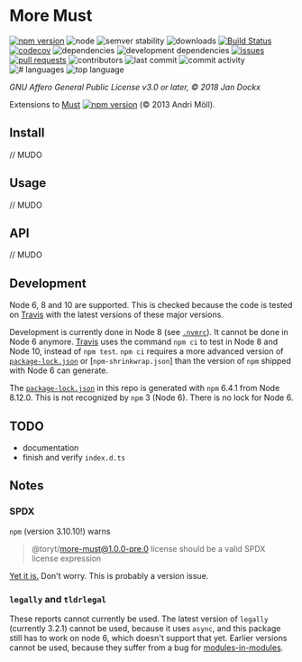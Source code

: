 # More Must

[![npm version](http://img.shields.io/npm/v/@toryt/more-must.svg?style=flat)](https://npmjs.org/package/@toryt/more-must "View this project on npm")
![node](https://img.shields.io/node/v/@toryt/more-must/latest.svg)
![semver stability](https://img.shields.io/dependabot/semver/Toryt/more-must.svg)
![downloads](https://img.shields.io/npm/dt/@toryt/more-must.svg)
[![Build Status](https://travis-ci.org/Toryt/more-must.svg?branch=master)](https://travis-ci.org/Toryt/more-must)
[![codecov](https://codecov.io/gh/Toryt/more-must/branch/master/graph/badge.svg)](https://codecov.io/gh/Toryt/more-must)
![dependencies](https://img.shields.io/david/Toryt/more-must.svg)
![development dependencies](https://img.shields.io/david/dev/Toryt/more-must.svg)
[![issues](https://img.shields.io/github/issues/Toryt/more-must.svg)](https://github.com/Toryt/more-must/issues)
[![pull requests](https://img.shields.io/github/issues-pr-closed/Toryt/more-must.svg)](https://github.com/Toryt/more-must/pulls)
![contributors](https://img.shields.io/github/contributors/Toryt/more-must.svg)
![last commit](https://img.shields.io/github/last-commit/Toryt/more-must.svg)
![commit activity](https://img.shields.io/github/commit-activity/y/Toryt/more-must.svg)
![# languages](https://img.shields.io/github/languages/count/Toryt/more-must.svg)
![top language](https://img.shields.io/github/languages/top/Toryt/more-must.svg)

_GNU Affero General Public License v3.0 or later, © 2018 Jan Dockx_

Extensions to [Must] 
[![npm version](http://img.shields.io/npm/v/must.svg?style=flat)](https://npmjs.org/package/must "View this project on npm")
(© 2013 Andri Möll).

## Install

// MUDO

## Usage

// MUDO

## API

// MUDO

## Development

Node 6, 8 and 10 are supported. This is checked because the code is tested on 
[Travis](https://travis-ci.org/Toryt/more-must) with the latest versions of these major versions.

Development is currently done in Node 8 (see [`.nvmrc`](.nvmrc)). It cannot be done in Node 6 anymore.
[Travis](https://travis-ci.org/Toryt/more-must) uses the command `npm ci` to test in Node 8 and Node 10, instead of
`npm test`. `npm ci` requires a more advanced version of [`package-lock.json`](package-lock.json) or 
[`npm-shrinkwrap.json`] than the version of `npm` shipped with Node 6 can generate. 

The [`package-lock.json`](package-lock.json) in this repo is generated with `npm` 6.4.1 from Node 8.12.0. This is not
recognized by `npm` 3 (Node 6). There is no lock for Node 6.

## TODO

* documentation
* finish and verify `index.d.ts`

## Notes

### SPDX

`npm` (version 3.10.10!) warns

> @toryt/more-must@1.0.0-pre.0 license should be a valid SPDX license expression

[Yet it is.](https://spdx.org/licenses/AGPL-3.0-or-later.html) Don't worry. This is probably a version issue.

### `legally` and `tldrlegal`

These reports cannot currently be used. The latest version of `legally` (currently 3.2.1) cannot be used, because it
uses `async`, and this package still has to work on node 6, which doesn't support that yet. Earlier versions cannot be
used, because they suffer from a bug for [modules-in-modules](https://github.com/franciscop/legally/issues/17).

[must]: https://github.com/moll/js-must
